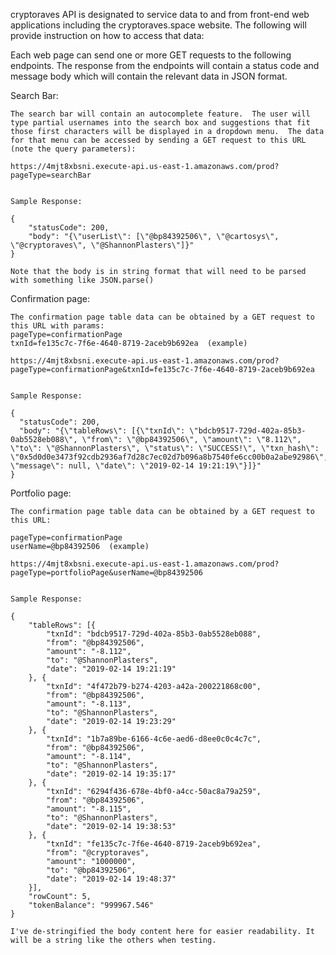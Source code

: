 
cryptoraves API is designated to service data to and from front-end web applications including the cryptoraves.space website.  The following will provide instruction on how to access that data:

Each web page can send one or more GET requests to the following endpoints. The response from the endpoints will contain a status code and message body which will contain the relevant data in JSON format.
 

Search Bar:

	The search bar will contain an autocomplete feature.  The user will type partial usernames into the search box and suggestions that fit those first characters will be displayed in a dropdown menu.  The data for that menu can be accessed by sending a GET request to this URL (note the query parameters):

	https://4mjt8xbsni.execute-api.us-east-1.amazonaws.com/prod?pageType=searchBar


	Sample Response:

	{
		"statusCode": 200,
		"body": "{\"userList\": [\"@bp84392506\", \"@cartosys\", \"@cryptoraves\", \"@ShannonPlasters\"]}"
	}

	Note that the body is in string format that will need to be parsed with something like JSON.parse()


Confirmation page:

	The confirmation page table data can be obtained by a GET request to this URL with params:
	pageType=confirmationPage
	txnId=fe135c7c-7f6e-4640-8719-2aceb9b692ea  (example)

	https://4mjt8xbsni.execute-api.us-east-1.amazonaws.com/prod?pageType=confirmationPage&txnId=fe135c7c-7f6e-4640-8719-2aceb9b692ea


	Sample Response:

	{
	  "statusCode": 200,
	  "body": "{\"tableRows\": [{\"txnId\": \"bdcb9517-729d-402a-85b3-0ab5528eb088\", \"from\": \"@bp84392506\", \"amount\": \"8.112\", \"to\": \"@ShannonPlasters\", \"status\": \"SUCCESS!\", \"txn_hash\": \"0x5d0d0e3473f92cdb2936af7d28c7ec02d7b096a8b7540fe6cc00b0a2abe92986\", \"message\": null, \"date\": \"2019-02-14 19:21:19\"}]}"
	}

Portfolio page:

	The confirmation page table data can be obtained by a GET request to this URL:

	pageType=confirmationPage
	userName=@bp84392506  (example)

	https://4mjt8xbsni.execute-api.us-east-1.amazonaws.com/prod?pageType=portfolioPage&userName=@bp84392506


	Sample Response:

	{
		"tableRows": [{
			"txnId": "bdcb9517-729d-402a-85b3-0ab5528eb088",
			"from": "@bp84392506",
			"amount": "-8.112",
			"to": "@ShannonPlasters",
			"date": "2019-02-14 19:21:19"
		}, {
			"txnId": "4f472b79-b274-4203-a42a-200221868c00",
			"from": "@bp84392506",
			"amount": "-8.113",
			"to": "@ShannonPlasters",
			"date": "2019-02-14 19:23:29"
		}, {
			"txnId": "1b7a89be-6166-4c6e-aed6-d8ee0c0c4c7c",
			"from": "@bp84392506",
			"amount": "-8.114",
			"to": "@ShannonPlasters",
			"date": "2019-02-14 19:35:17"
		}, {
			"txnId": "6294f436-678e-4bf0-a4cc-50ac8a79a259",
			"from": "@bp84392506",
			"amount": "-8.115",
			"to": "@ShannonPlasters",
			"date": "2019-02-14 19:38:53"
		}, {
			"txnId": "fe135c7c-7f6e-4640-8719-2aceb9b692ea",
			"from": "@cryptoraves",
			"amount": "1000000",
			"to": "@bp84392506",
			"date": "2019-02-14 19:48:37"
		}],
		"rowCount": 5,
		"tokenBalance": "999967.546"
	}

	I've de-stringified the body content here for easier readability. It will be a string like the others when testing.


